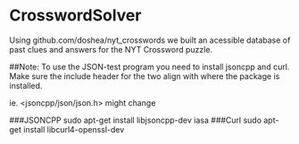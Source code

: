 # CrosswordSolver
Using github.com/doshea/nyt_crosswords we built an acessible database of past clues and answers for the NYT Crossword puzzle.

##Note:
To use the JSON-test program you need to install jsoncpp and curl. 
Make sure the include header for the two align with where the package is installed.

ie. <jsoncpp/json/json.h> might change

###JSONCPP
sudo apt-get install libjsoncpp-dev
iasa
###Curl
sudo apt-get install libcurl4-openssl-dev
